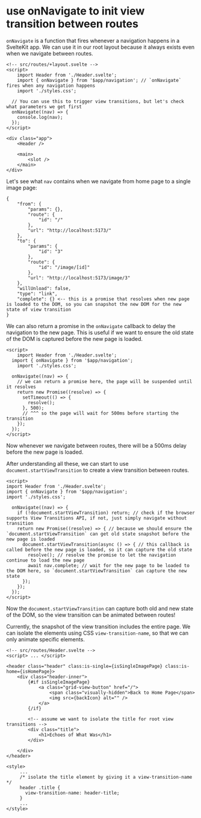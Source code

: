 # use onNavigate to init view transition between routes

`onNavigate` is a function that fires whenever a navigation happens in a SvelteKit app. We can use it in our root layout because it always exists even when we navigate between routes.

```svelte
<!-- src/routes/+layout.svelte -->
<script>
	import Header from './Header.svelte';
    import { onNavigate } from '$app/navigation'; // `onNavigate` fires when any navigation happens
	import './styles.css';

  // You can use this to trigger view transitions, but let's check what parameters we get first
  onNavigate((nav) => {
    console.log(nav);
  });
</script>

<div class="app">
	<Header />

	<main>
		<slot />
	</main>
</div>
```


Let's see what `nav` contains when we navigate from home page to a single image page:


```
{
    "from": {
        "params": {},
        "route": {
            "id": "/"
        },
        "url": "http://localhost:5173/"
    },
    "to": {
        "params": {
            "id": "3"
        },
        "route": {
            "id": "/image/[id]"
        },
        "url": "http://localhost:5173/image/3"
    },
    "willUnload": false,
    "type": "link",
    "complete": {} <-- this is a promise that resolves when new page is loaded to the DOM, so you can snapshot the new DOM for the new state of view transition
}
```

We can also return a promise in the `onNavigate` callback to delay the navigation to the new page. This is useful if we want to ensure the old state of the DOM is captured before the new page is loaded.

```svelte
<script>
	import Header from './Header.svelte';
  import { onNavigate } from '$app/navigation';
	import './styles.css';

  onNavigate((nav) => {
    // we can return a promise here, the page will be suspended until it resolves
    return new Promise((resolve) => {
      setTimeout(() => {
        resolve();
      }, 500);
      // ^^^ so the page will wait for 500ms before starting the transition
    });
  });
</script>
```

Now whenever we navigate between routes, there will be a 500ms delay before the new page is loaded.

After understanding all these, we can start to use `document.startViewTransition` to create a view transition between routes.

```svelte
<script>
import Header from './Header.svelte';
import { onNavigate } from '$app/navigation';
import './styles.css';

  onNavigate((nav) => {
    if (!document.startViewTransition) return; // check if the browser supports View Transitions API, if not, just simply navigate without transition
    return new Promise((resolve) => { // because we should ensure the `document.startViewTransition` can get old state snapshot before the new page is loaded
      document.startViewTransition(async () => { // this callback is called before the new page is loaded, so it can capture the old state
        resolve(); // resolve the promise to let the navigation continue to load the new page
        await nav.complete; // wait for the new page to be loaded to the DOM here, so `document.startViewTransition` can capture the new state
      });
    });
  });
</script>
```

Now the `document.startViewTransition` can capture both old and new state of the DOM, so the view transition can be animated between routes!

Currently, the snapshot of the view transition includes the entire page. We can isolate the elements using CSS `view-transition-name`, so that we can only animate specific elements.

```svelte
<!-- src/routes/Header.svelte -->
<script> ... </script>

<header class="header" class:is-single={isSingleImagePage} class:is-home={isHomePage}>
	<div class="header-inner">
		{#if isSingleImagePage}
			<a class="grid-view-button" href="/">
				<span class="visually-hidden">Back to Home Page</span>
				<img src={backIcon} alt="" />
			</a>
		{/if}

        <!-- assume we want to isolate the title for root view transitions -->
		<div class="title">
			<h1>Echoes of What Was</h1>
		</div>

	</div>
</header>

<style>
     ...
     /* isolate the title element by giving it a view-transition-name */
     header .title {
       view-transition-name: header-title;
     }
     ...
</style>
```
